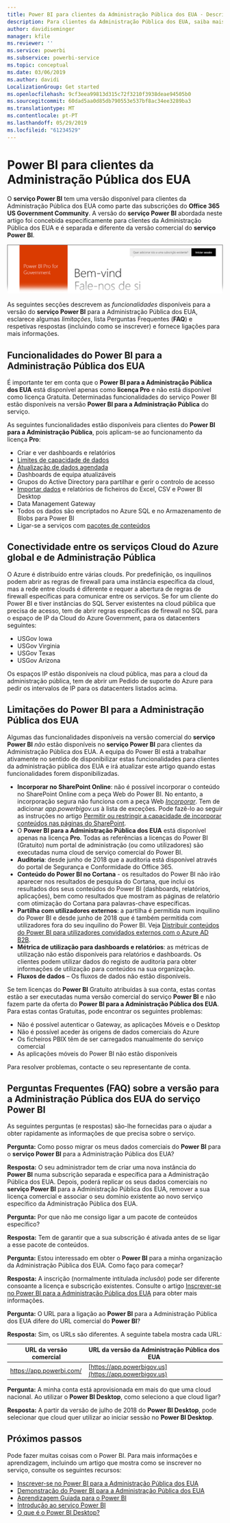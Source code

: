 ```yaml
---
title: Power BI para clientes da Administração Pública dos EUA - Descrição geral
description: Para clientes da Administração Pública dos EUA, saiba mais sobre as funcionalidades e limitações do serviço Power BI para a Administração Pública dos EUA
author: davidiseminger
manager: kfile
ms.reviewer: ''
ms.service: powerbi
ms.subservice: powerbi-service
ms.topic: conceptual
ms.date: 03/06/2019
ms.author: davidi
LocalizationGroup: Get started
ms.openlocfilehash: 9cf3eea99813d315c72f3210f3938deae94505b0
ms.sourcegitcommit: 60dad5aa0d85db790553e537bf8ac34ee3289ba3
ms.translationtype: MT
ms.contentlocale: pt-PT
ms.lasthandoff: 05/29/2019
ms.locfileid: "61234529"
---
```

# <a name="power-bi-for-us-government-customers"></a>Power BI para clientes da Administração Pública dos EUA
O **serviço Power BI** tem uma versão disponível para clientes da Administração Pública dos EUA como parte das subscrições do **Office 365 US Government Community**. A versão do **serviço Power BI** abordada neste artigo foi concebida especificamente para clientes da Administração Pública dos EUA e é separada e diferente da versão comercial do **serviço Power BI**.

![](media/service-govus-overview/service_usgov_overview-1.png)

As seguintes secções descrevem as *funcionalidades* disponíveis para a versão do **serviço Power BI** para a Administração Pública dos EUA, esclarece algumas *limitações*, lista Perguntas Frequentes (**FAQ**) e respetivas respostas (incluindo como se inscrever) e fornece ligações para mais informações.

## <a name="features-of-power-bi-us-government"></a>Funcionalidades do Power BI para a Administração Pública dos EUA
É importante ter em conta que o **Power BI para a Administração Pública dos EUA** está disponível apenas como **licença Pro** e não está disponível como licença Gratuita. Determinadas funcionalidades do serviço Power BI estão disponíveis na versão **Power BI para a Administração Pública** do serviço.

As seguintes funcionalidades estão disponíveis para clientes do **Power BI para a Administração Pública**, pois aplicam-se ao funcionamento da licença **Pro**:

* Criar e ver dashboards e relatórios
* [Limites de capacidade de dados](service-admin-manage-your-data-storage-in-power-bi.md)
* [Atualização de dados agendada](refresh-data.md)
* Dashboards de equipa atualizáveis
* Grupos do Active Directory para partilhar e gerir o controlo de acesso
* [Importar dados](service-get-data.md) e relatórios de ficheiros do Excel, CSV e Power BI Desktop
* Data Management Gateway
* Todos os dados são encriptados no Azure SQL e no Armazenamento de Blobs para Power BI
* Ligar-se a serviços com [pacotes de conteúdos](service-connect-to-services.md)

## <a name="connectivity-between-government-and-global-azure-cloud-services"></a>Conectividade entre os serviços Cloud do Azure global e de Administração Pública 

O Azure é distribuído entre várias clouds. Por predefinição, os inquilinos podem abrir as regras de firewall para uma instância específica da cloud, mas a rede entre clouds é diferente e requer a abertura de regras de firewall específicas para comunicar entre os serviços. Se for um cliente do Power BI e tiver instâncias do SQL Server existentes na cloud pública que precisa de acesso, tem de abrir regras específicas de firewall no SQL para o espaço de IP da Cloud do Azure Government, para os datacenters seguintes:

* USGov Iowa
* USGov Virginia
* USGov Texas
* USGov Arizona

Os espaços IP estão disponíveis na cloud pública, mas para a cloud da administração pública, tem de abrir um Pedido de suporte do Azure para pedir os intervalos de IP para os datacenters listados acima. 


## <a name="limitations-of-power-bi-us-government"></a>Limitações do Power BI para a Administração Pública dos EUA
Algumas das funcionalidades disponíveis na versão comercial do **serviço Power BI** *não* estão disponíveis no **serviço Power BI** para clientes da Administração Pública dos EUA. A equipa do Power BI está a trabalhar ativamente no sentido de disponibilizar estas funcionalidades para clientes da administração pública dos EUA e irá atualizar este artigo quando estas funcionalidades forem disponibilizadas.

* **Incorporar no SharePoint Online**: não é possível incorporar o conteúdo no SharePoint Online com a peça Web do Power BI. No entanto, a incorporação segura não funciona com a peça Web [*Incorporar*](https://docs.microsoft.com/power-bi/service-embed-secure). Tem de adicionar *app.powerbigov.us* à lista de exceções. Pode fazê-lo ao seguir as instruções no artigo [Permitir ou restringir a capacidade de incorporar conteúdos nas páginas do SharePoint](https://support.office.com/article/allow-or-restrict-the-ability-to-embed-content-on-sharepoint-pages-e7baf83f-09d0-4bd1-9058-4aa483ee137b).
* O **Power BI para a Administração Pública dos EUA** está disponível apenas na licença **Pro**. Todas as referências a licenças do Power BI (Gratuito) num portal de administração (ou como utilizadores) são executadas numa cloud de serviço comercial do Power BI.
* **Auditoria**: desde junho de 2018 que a auditoria está disponível através do portal de Segurança e Conformidade do Office 365.
* **Conteúdo do Power BI no Cortana** - os resultados do Power BI não irão aparecer nos resultados de pesquisa do Cortana, que inclui os resultados dos seus conteúdos do Power BI (dashboards, relatórios, aplicações), bem como resultados que mostram as páginas de relatório com otimização do Cortana para palavras-chave específicas.
* **Partilha com utilizadores externos**: a partilha é permitida num inquilino do Power BI e desde junho de 2018 que é também permitida com utilizadores fora do seu inquilino do Power BI. Veja [Distribuir conteúdos do Power BI para utilizadores convidados externos com o Azure AD B2B](service-admin-azure-ad-b2b.md).
* **Métrica de utilização para dashboards e relatórios**: as métricas de utilização não estão disponíveis para relatórios e dashboards. Os clientes podem utilizar dados do registo de auditoria para obter informações de utilização para conteúdos na sua organização.
* **Fluxos de dados** – Os fluxos de dados não estão disponíveis.

Se tem licenças do **Power BI** Gratuito atribuídas à sua conta, estas contas estão a ser executadas numa versão comercial do serviço **Power BI** e não fazem parte da oferta do **Power BI para a Administração Pública dos EUA**. Para estas contas Gratuitas, pode encontrar os seguintes problemas:

* Não é possível autenticar o Gateway, as aplicações Móveis e o Desktop
* Não é possível aceder às origens de dados comerciais do Azure
* Os ficheiros PBIX têm de ser carregados manualmente do serviço comercial
* As aplicações móveis do Power BI não estão disponíveis

Para resolver problemas, contacte o seu representante de conta.

## <a name="frequently-asked-questions-faq-for-the-us-government-version-of-the-power-bi-service"></a>Perguntas Frequentes (FAQ) sobre a versão para a Administração Pública dos EUA do serviço Power BI
As seguintes perguntas (e respostas) são-lhe fornecidas para o ajudar a obter rapidamente as informações de que precisa sobre o serviço.

**Pergunta:** Como posso migrar os meus dados comerciais do **Power BI** para o **serviço Power BI** para a Administração Pública dos EUA?

**Resposta:** O seu administrador tem de criar uma nova instância do **Power BI** numa subscrição separada e específica para a Administração Pública dos EUA. Depois, poderá replicar os seus dados comerciais no **serviço Power BI** para a Administração Pública dos EUA, remover a sua licença comercial e associar o seu domínio existente ao novo serviço específico da Administração Pública dos EUA.

**Pergunta:** Por que não me consigo ligar a um pacote de conteúdos específico?

**Resposta:** Tem de garantir que a sua subscrição é ativada antes de se ligar a esse pacote de conteúdos.

**Pergunta:** Estou interessado em obter o **Power BI** para a minha organização da Administração Pública dos EUA. Como faço para começar?

**Resposta:** A inscrição (normalmente intitulada *inclusão*) pode ser diferente consoante a licença e subscrição existentes. Consulte o artigo [Inscrever-se no Power BI para a Administração Pública dos EUA](service-govus-signup.md) para obter mais informações.

**Pergunta:** O URL para a ligação ao **Power BI** para a Administração Pública dos EUA difere do URL comercial do **Power BI**?

**Resposta:** Sim, os URLs são diferentes. A seguinte tabela mostra cada URL:

| URL da versão comercial | URL da versão da Administração Pública dos EUA |
| --- | --- |
| https://app.powerbi.com/ |[https://app.powerbigov.us](https://app.powerbigov.us) |

**Pergunta:** A minha conta está aprovisionada em mais do que uma cloud nacional. Ao utilizar o **Power BI Desktop**, como seleciono a que cloud ligar?

**Resposta:** A partir da versão de julho de 2018 do **Power BI Desktop**, pode selecionar que cloud quer utilizar ao iniciar sessão no **Power BI Desktop**.


## <a name="next-steps"></a>Próximos passos
Pode fazer muitas coisas com o Power BI. Para mais informações e aprendizagem, incluindo um artigo que mostra como se inscrever no serviço, consulte os seguintes recursos:

* [Inscrever-se no Power BI para a Administração Pública dos EUA](service-govus-signup.md)
* <a href="https://channel9.msdn.com/Blogs/Azure/Cognitive-Services-HDInsight-and-Power-BI-on-Azure-Government">Demonstração do Power BI para a Administração Pública dos EUA</a>
* [Aprendizagem Guiada para o Power BI](guided-learning/gettingstarted.yml?tutorial-step=1)
* [Introdução ao serviço Power BI](service-get-started.md)
* [O que é o Power BI Desktop?](desktop-what-is-desktop.md)

